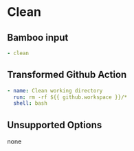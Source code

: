 # Clean

## Bamboo input

```yaml
- clean
```

## Transformed Github Action

```yaml
- name: Clean working directory
  run: rm -rf ${{ github.workspace }}/*
  shell: bash
```

## Unsupported Options
none
